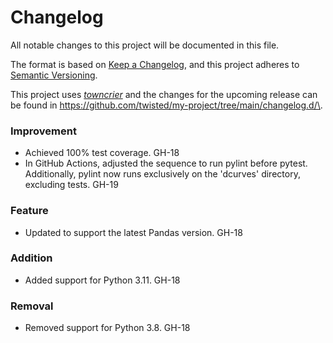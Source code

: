 # Changelog

All notable changes to this project will be documented in this file.

The format is based on [Keep a Changelog](https://keepachangelog.com/en/1.0.0/), and this project adheres to [Semantic Versioning](https://semver.org/spec/v2.0.0.html).

This project uses [*towncrier*](https://towncrier.readthedocs.io/) and the changes for the upcoming release can be found in <https://github.com/twisted/my-project/tree/main/changelog.d/\>.

<!-- towncrier release notes start -->


### Improvement

- Achieved 100% test coverage. GH-18
- In GitHub Actions, adjusted the sequence to run pylint before pytest. Additionally, pylint now runs exclusively on the 'dcurves' directory, excluding tests. GH-19


### Feature

- Updated to support the latest Pandas version. GH-18


### Addition

- Added support for Python 3.11. GH-18


### Removal

- Removed support for Python 3.8. GH-18
